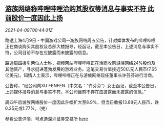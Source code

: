 <!--1617930062000-->
[游族网络称哔哩哔哩洽购其股权等消息与事实不符 此前股价一度因此上扬](https://cn.reuters.com/article/bilibili-game-acquisition-0409-idCNKBS2BW02A)
------

<div><i>2021-04-09T00:44:01Z</i></div><p>路透上海4月9日 - 中国游戏公司--游族网络周五公告，针对媒体发布的哔哩哔哩正在商谈购买其股权及总部大楼报导，经函证，截至本公告日，上述消息与事实不符，公司目前不存在应披露而未披露的信息。</p><p>路透周四援引两位人士称，视频网站哔哩哔哩正在洽商收购游族网络24%股份及其他资产，寻求挺进蓬勃发展的游戏业务。这笔交易价值接近50亿元人民币(7.65亿美元)。知情人士表示，哔哩哔哩正在与游族网络现任董事长许芬芬进行洽商。</p><p>公告称，“经公司向XU FENFEN（中文名：“许芬芬”）女士函证，截至本公告日，上述媒体报导消息与事实不符。本公司目前不存在应披露而未披露的信息。”</p><p>周四午后游族网络股价一度因此升幅扩大至8.9%，但当日收报13.88元人民币，跌0.25元或1.77%。（完）</p><p>参看公告详情，可点选深圳证券交易所 <a href="http://www.szse.cn/disclosure/listed/bulletinDetail/index.html?981050d1-da25-4381-ac74-5e5be57a58b4">here</a></p>
